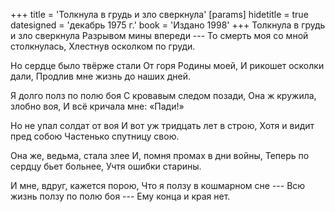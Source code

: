 +++
title = 'Толкнула в грудь и зло сверкнула'
[params]
  hidetitle = true
  datesigned = 'декабрь 1975 г.'
  book = 'Издано 1998'
+++
Толкнула в грудь и зло сверкнула
Разрывом мины впереди ---
То смерть моя со мной столкнулась,
Хлестнув осколком по груди.

Но сердце было твёрже стали
От горя Родины моей,
И рикошет осколки дали,
Продлив мне жизнь до наших дней.

Я долго полз по полю боя
С кровавым следом позади,
Она ж кружила, злобно воя,
И всё кричала мне: «Пади!»

Но не упал солдат от воя
И вот уж тридцать лет в строю,
Хотя и видит пред собою
Частенько спутницу свою.

Она же, ведьма, стала злее
И, помня промах в дни войны,
Теперь по сердцу бьет больнее,<!-- Вариант автора: Теперь по сердцу бьёт точнее, -->
Учтя ошибки старины.

И мне, вдруг, кажется порою,
Что я ползу в кошмарном сне ---
Всю жизнь ползу по полю боя ---
Ему конца и края нет.

<!-- декабрь 1975 г. -->
<!-- Издано 1998 -->
<!-- Книжка 1 -->
